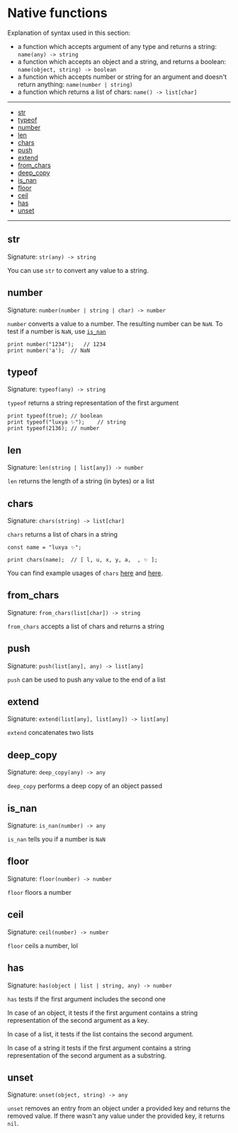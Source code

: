 # Native functions


Explanation of syntax used in this section:
- a function which accepts argument of any type and returns a string: `name(any) -> string`
- a function which accepts an object and a string, and returns a boolean: `name(object, string) -> boolean`
- a function which accepts number or string for an argument and doesn't return anything: `name(number | string)`
- a function which returns a list of chars: `name() -> list[char]`


---
* [str](#str)
* [typeof](#typeof)
* [number](#number)
* [len](#len)
* [chars](#chars)
* [push](#push)
* [extend](#extend)
* [from_chars](#from-chars)
* [deep_copy](#deep-copy)
* [is_nan](#is-nan)
* [floor](#floor)
* [ceil](#ceil)
* [has](#has)
* [unset](#unset)
---


## str
Signature: `str(any) -> string`

You can use `str` to convert any value to a string.


## number
Signature: `number(number | string | char) -> number`

`number` converts a value to a number. The resulting number can be `NaN`. To test if a number is `NaN`, use [`is_nan`](#is-nan)

```lux
print number("1234");	// 1234
print number('a');	// NaN
```


## typeof
Signature: `typeof(any) -> string`

`typeof` returns a string representation of the first argument

```lux
print typeof(true);	// boolean
print typeof("luxya ✨");	// string
print typeof(2136);	// number
```


## len
Signature: `len(string | list[any]) -> number`

`len` returns the length of a string (in bytes) or a list


## chars
Signature: `chars(string) -> list[char]`

`chars` returns a list of chars in a string

```lux
const name = "luxya ✨";

print chars(name);	// [ l, u, x, y, a,  , ✨ ];
```

You can find example usages of `chars` [here](./additions.md#chars) and [here](./additions.md#square-bracket-accessor).


## from_chars
Signature: `from_chars(list[char]) -> string`

`from_chars` accepts a list of chars and returns a string


## push
Signature: `push(list[any], any) -> list[any]`

`push` can be used to push any value to the end of a list


## extend
Signature: `extend(list[any], list[any]) -> list[any]`

`extend` concatenates two lists


## deep_copy
Signature: `deep_copy(any) -> any`

`deep_copy` performs a deep copy of an object passed


## is_nan
Signature: `is_nan(number) -> any`

`is_nan` tells you if a number is `NaN`


## floor
Signature: `floor(number) -> number`

`floor` floors a number


## ceil
Signature: `ceil(number) -> number`

`floor` ceils a number, lol


## has
Signature: `has(object | list | string, any) -> number`

`has` tests if the first argument includes the second one

In case of an object, it tests if the first argument contains a string representation of the second argument as a key.

In case of a list, it tests if the list contains the second argument.

In case of a string it tests if the first argument contains a string representation of the second argument as a substring.


## unset
Signature: `unset(object, string) -> any`

`unset` removes an entry from an object under a provided key and returns the removed value. If there wasn't any value under the provided key, it returns `nil`.
